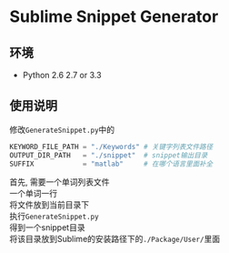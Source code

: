 # Sublime Snippet Generator

## 环境
- Python 2.6 2.7 or 3.3

## 使用说明
修改`GenerateSnippet.py`中的
```Python
KEYWORD_FILE_PATH = "./Keywords" # 关键字列表文件路径
OUTPUT_DIR_PATH   = "./snippet"  # snippet输出目录
SUFFIX            = "matlab"     # 在哪个语言里面补全
```

首先, 需要一个单词列表文件  
一个单词一行  
将文件放到当前目录下  
执行`GenerateSnippet.py`  
得到一个snippet目录  
将该目录放到Sublime的安装路径下的`./Package/User/`里面  
